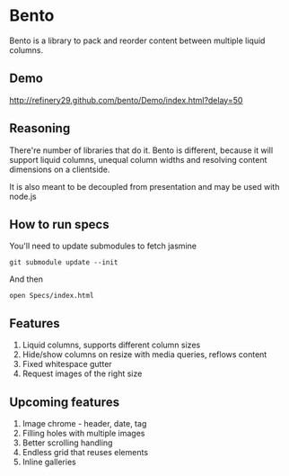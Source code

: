 Bento
=====

Bento is a library to pack and reorder content between multiple liquid columns. 

Demo
----
http://refinery29.github.com/bento/Demo/index.html?delay=50

Reasoning
---------

There're number of libraries that do it. Bento is different, because it will support liquid columns, unequal column widths and resolving content dimensions on a clientside.

It is also meant to be decoupled from presentation and may be used with node.js

How to run specs
----------------

You'll need to update submodules to fetch jasmine

    git submodule update --init 
    
And then

    open Specs/index.html

Features
--------
1) Liquid columns, supports different column sizes
2) Hide/show columns on resize with media queries, reflows content    
3) Fixed whitespace gutter
4) Request images of the right size

Upcoming features
-----------------

1) Image chrome - header, date, tag
2) Filling holes with multiple images
3) Better scrolling handling
4) Endless grid that reuses elements
5) Inline galleries

